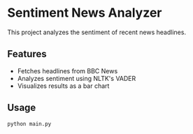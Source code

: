 # Sentiment News Analyzer

This project analyzes the sentiment of recent news headlines.

## Features

- Fetches headlines from BBC News
- Analyzes sentiment using NLTK's VADER
- Visualizes results as a bar chart

## Usage

```bash
python main.py
